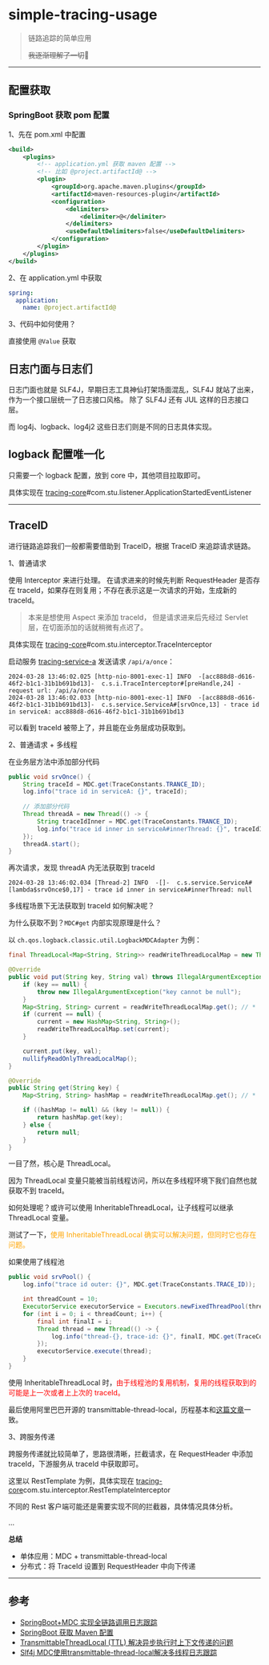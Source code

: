 # simple-tracing-usage

> 链路追踪的简单应用
> 
> ~~我逐渐理解了一切~~🤡

---

## 配置获取

### SpringBoot 获取 pom 配置

1、先在 pom.xml 中配置

```xml
<build>
    <plugins>
        <!-- application.yml 获取 maven 配置 -->
        <!-- 比如 @project.artifactId@ -->
        <plugin>
            <groupId>org.apache.maven.plugins</groupId>
            <artifactId>maven-resources-plugin</artifactId>
            <configuration>
                <delimiters>
                    <delimiter>@</delimiter>
                </delimiters>
                <useDefaultDelimiters>false</useDefaultDelimiters>
            </configuration>
        </plugin>
    </plugins>
</build>
```

2、在 application.yml 中获取

```yml
spring:
  application:
    name: @project.artifactId@
```

3、代码中如何使用？

直接使用 `@Value` 获取

## 日志门面与日志们

日志门面也就是 SLF4J，早期日志工具神仙打架场面混乱，SLF4J 就站了出来，作为一个接口层统一了日志接口风格。 
除了 SLF4J 还有 JUL 这样的日志接口层。

而 log4j、logback、log4j2 这些日志们则是不同的日志具体实现。

## logback 配置唯一化

只需要一个 logback 配置，放到 core 中，其他项目拉取即可。

具体实现在 [tracing-core](tracing-core)#com.stu.listener.ApplicationStartedEventListener

---

## TraceID

进行链路追踪我们一般都需要借助到 TraceID，根据 TraceID 来追踪请求链路。

1、普通请求

使用 Interceptor 来进行处理。
在请求进来的时候先判断 RequestHeader 是否存在 traceId，如果存在则复用；不存在表示这是一次请求的开始，生成新的 traceId。

> 本来是想使用 Aspect 来添加 traceId， 但是请求进来后先经过 Servlet 层，在切面添加的话就稍微有点迟了。

具体实现在 [tracing-core](tracing-core)#com.stu.interceptor.TraceInterceptor

启动服务 [tracing-service-a](tracing-service-a) 发送请求 `/api/a/once`：

```shell
2024-03-28 13:46:02.025 [http-nio-8001-exec-1] INFO  -[acc888d8-d616-46f2-b1c1-31b1b691bd13]-  c.s.i.TraceInterceptor#[preHandle,24] - request url: /api/a/once
2024-03-28 13:46:02.033 [http-nio-8001-exec-1] INFO  -[acc888d8-d616-46f2-b1c1-31b1b691bd13]-  c.s.service.ServiceA#[srvOnce,13] - trace id in serviceA: acc888d8-d616-46f2-b1c1-31b1b691bd13
```

可以看到 traceId 被带上了，并且能在业务层成功获取到。

2、普通请求 + 多线程

在业务层方法中添加部分代码

```java
public void srvOnce() {
    String traceId = MDC.get(TraceConstants.TRANCE_ID);
    log.info("trace id in serviceA: {}", traceId);
    
    // 添加部分代码
    Thread threadA = new Thread(() -> {
        String traceIdInner = MDC.get(TraceConstants.TRANCE_ID);
        log.info("trace id inner in serviceA#innerThread: {}", traceIdInner);
    });
    threadA.start();
}
```

再次请求，发现 threadA 内无法获取到 traceId

```shell
2024-03-28 13:46:02.034 [Thread-2] INFO  -[]-  c.s.service.ServiceA#[lambda$srvOnce$0,17] - trace id inner in serviceA#innerThread: null
```

多线程场景下无法获取到 traceId 如何解决呢？

为什么获取不到？`MDC#get` 内部实现原理是什么？

以 `ch.qos.logback.classic.util.LogbackMDCAdapter` 为例：
```java
final ThreadLocal<Map<String, String>> readWriteThreadLocalMap = new ThreadLocal<Map<String, String>>();

@Override
public void put(String key, String val) throws IllegalArgumentException {
    if (key == null) {
        throw new IllegalArgumentException("key cannot be null");
    }
    Map<String, String> current = readWriteThreadLocalMap.get(); // *
    if (current == null) {
        current = new HashMap<String, String>();
        readWriteThreadLocalMap.set(current);
    }

    current.put(key, val);
    nullifyReadOnlyThreadLocalMap();
}

@Override
public String get(String key) {
    Map<String, String> hashMap = readWriteThreadLocalMap.get(); // *

    if ((hashMap != null) && (key != null)) {
        return hashMap.get(key);
    } else {
        return null;
    }
}
```

一目了然，核心是 ThreadLocal。

因为 ThreadLocal 变量只能被当前线程访问，所以在多线程环境下我们自然也就获取不到 traceId。

如何处理呢？或许可以使用 InheritableThreadLocal，让子线程可以继承 ThreadLocal 变量。

测试了一下，<span style="color: orange">使用 InheritableThreadLocal 确实可以解决问题，但同时它也存在问题。</span>

如果使用了线程池

```java
public void srvPool() {
    log.info("trace id outer: {}", MDC.get(TraceConstants.TRACE_ID));

    int threadCount = 10;
    ExecutorService executorService = Executors.newFixedThreadPool(threadCount);
    for (int i = 0; i < threadCount; i++) {
        final int finalI = i;
        Thread thread = new Thread(() -> {
            log.info("thread-{}, trace-id: {}", finalI, MDC.get(TraceConstants.TRACE_ID));
        });
        executorService.execute(thread);
    }
}
```

使用 InheritableThreadLocal 时，<span style="color: red">由于线程池的复用机制，复用的线程获取到的可能是上一次或者上上次的 traceId。</span>

最后使用阿里巴巴开源的 transmittable-thread-local，历程基本和[这篇文章](https://blog.csdn.net/xiaolong7713/article/details/127274003)一致。

3、跨服务传递

跨服务传递就比较简单了，思路很清晰，拦截请求，在 RequestHeader 中添加 traceId，下游服务从 traceId 中获取即可。

这里以 RestTemplate 为例，具体实现在 [tracing-core](tracing-core)com.stu.interceptor.RestTemplateInterceptor

不同的 Rest 客户端可能还是需要实现不同的拦截器，具体情况具体分析。

...

**总结**
* 单体应用：MDC + transmittable-thread-local
* 分布式：将 TraceId 设置到 RequestHeader 中向下传递

---

## 参考

* [SpringBoot+MDC 实现全链路调用日志跟踪](https://juejin.cn/post/6844904101483020295)
* [SpringBoot 获取 Maven 配置](https://qinguan.github.io/2018/03/11/spring-boot-internal-properties-read/)
* [TransmittableThreadLocal (TTL) 解决异步执行时上下文传递的问题](https://houbb.github.io/2023/07/19/ttl)
* [Slf4j MDC使用transmittable-thread-local解决多线程日志跟踪](https://blog.csdn.net/xiaolong7713/article/details/127274003)